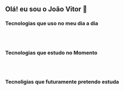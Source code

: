 ## Olá! eu sou o João Vitor 👋


### Tecnologias que uso no meu dia a dia
<div style="display: inline_block">
<img align="center" alt="" src="https://img.shields.io/badge/HTML5-E34F26?style=for-the-badge&logo=html5&logoColor=white"/>
<img align="center" alt="" src="https://img.shields.io/badge/CSS3-1572B6?style=for-the-badge&logo=css3&logoColor=white"/>
<img align="center" alt="" src="https://img.shields.io/badge/JavaScript-F7DF1E?style=for-the-badge&logo=javascript&logoColor=black"/>
  
<br/>
<br/>  
  
### Tecnologias que estudo no Momento
<img align="center" alt="" src="https://img.shields.io/badge/JavaScript-F7DF1E?style=for-the-badge&logo=javascript&logoColor=black"/>
<img align="center" alt="" src="https://img.shields.io/badge/React-20232A?style=for-the-badge&logo=react&logoColor=61DAFB"/>
<img align="center" alt="" src="https://img.shields.io/badge/Node.js-43853D?style=for-the-badge&logo=node.js&logoColor=white"/>
<img align="center" alt="" src="https://img.shields.io/badge/Python-3776AB?style=for-the-badge&logo=python&logoColor=white"/>

<br/>
<br/>

###  Tecnoligias que futuramente pretendo estuda
<img align="center" alt="" src="https://img.shields.io/badge/Vue.js-35495E?style=for-the-badge&logo=vue.js&logoColor=4FC08D"/>
<img align="center" alt="" src="https://img.shields.io/badge/TypeScript-007ACC?style=for-the-badge&logo=typescript&logoColor=white"/>
 
